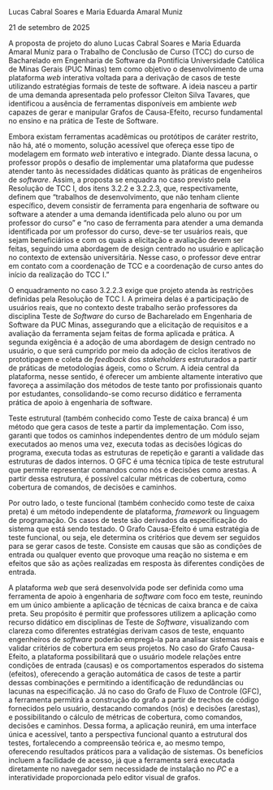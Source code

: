 Lucas Cabral Soares e Maria Eduarda Amaral Muniz

21 de setembro de 2025

A proposta de projeto do aluno Lucas Cabral Soares e Maria Eduarda Amaral Muniz para o Trabalho de Conclusão de Curso (TCC) do curso de Bacharelado em Engenharia de Software da Pontifícia Universidade Católica de Minas Gerais (PUC Minas) tem como objetivo o desenvolvimento de uma plataforma _web_ interativa voltada para a derivação de casos de teste utilizando estratégias formais de teste de software. A ideia nasceu a partir de uma demanda apresentada pelo professor Cleiton Silva Tavares, que identificou a ausência de ferramentas disponíveis em ambiente _web_ capazes de gerar e manipular Grafos de Causa-Efeito, recurso fundamental no ensino e na prática de Teste de Software.

Embora existam ferramentas acadêmicas ou protótipos de caráter restrito, não há, até o momento, solução acessível que ofereça esse tipo de modelagem em formato _web_ interativo e integrado. Diante dessa lacuna, o professor propôs o desafio de implementar uma plataforma que pudesse atender tanto às necessidades didáticas quanto às práticas de engenheiros de _software_. Assim, a proposta se enquadra no caso previsto pela Resolução de TCC I, dos itens 3.2.2 e 3.2.2.3, que, respectivamente, definem que “trabalhos de desenvolvimento, que não tenham cliente específico, devem consistir de ferramenta para engenharia de software ou software a atender a uma demanda identificada pelo aluno ou por um professor do curso” e “no caso de ferramenta para atender a uma demanda identificada por um professor do curso, deve-se ter usuários reais, que sejam beneficiários e com os quais a elicitação e avaliação devem ser feitas, seguindo uma abordagem de design centrado no usuário e aplicação no contexto de extensão universitária. Nesse caso, o professor deve entrar em contato com a coordenação de TCC e a coordenação de curso antes do início da realização do TCC I.”

O enquadramento no caso 3.2.2.3 exige que projeto atenda às restrições definidas pela Resolução de TCC I. A primeira delas é a participação de usuários reais, que no contexto deste trabalho serão professores da disciplina Teste de _Software_ do curso de Bacharelado em Engenharia de Software da PUC Minas, assegurando que a elicitação de requisitos e a avaliação da ferramenta sejam feitas de forma aplicada e prática. A segunda exigência é a adoção de uma abordagem de design centrado no usuário, o que será cumprido por meio da adoção de ciclos iterativos de prototipagem e coleta de _feedback_ dos _stakeholders_ estruturados a partir de práticas de metodologias ágeis, como o Scrum. A ideia central da plataforma, nesse sentido, é oferecer um ambiente altamente interativo que favoreça a assimilação dos métodos de teste tanto por profissionais quanto por estudantes, consolidando-se como recurso didático e ferramenta prática de apoio à engenharia de software.

Teste estrutural (também conhecido como Teste de caixa branca) é um método que gera casos de teste a partir da implementação. Com isso, garanti que todos os caminhos independentes dentro de um módulo sejam executados ao menos uma vez, executa todas as decisões lógicas do programa, executa todas as estruturas de repetição e garanti a validade das estruturas de dados internos.  O GFC é uma técnica típica de teste estrutural que permite representar comandos como nós e decisões como arestas. A partir dessa estrutura, é possível calcular métricas de cobertura,  como cobertura de comandos, de decisões e caminhos. 

Por outro lado, o teste funcional (também conhecido como teste de caixa preta) é um método independente de plataforma, _framework_ ou linguagem de programação. Os casos de teste são derivados da especificação do sistema que está sendo testado. O Grafo Causa-Efeito é uma estratégia de teste funcional, ou seja, ele determina os critérios que devem ser seguidos para se gerar casos de teste. Consiste em causas que são as condições de entrada ou qualquer evento que provoque uma reação no sistema e em efeitos que são as ações realizadas em resposta às diferentes condições de entrada.

A plataforma _web_ que será desenvolvida pode ser definida como uma ferramenta de apoio à engenharia de _software_ com foco em teste, reunindo em um único ambiente a aplicação de técnicas de caixa branca e de caixa preta. Seu propósito é permitir que professores utilizem a aplicação como recurso didático em disciplinas de Teste de _Software_, visualizando com clareza como diferentes estratégias derivam casos de teste, enquanto engenheiros de _software_ poderão empregá-la para analisar sistemas reais e validar critérios de cobertura em seus projetos. No caso do Grafo Causa-Efeito, a plataforma possibilitará que o usuário modele relações entre condições de entrada (causas) e os comportamentos esperados do sistema (efeitos), oferecendo a geração automática de casos de teste a partir dessas combinações e permitindo a identificação de redundâncias ou lacunas na especificação. Já no caso do Grafo de Fluxo de Controle (GFC), a ferramenta permitirá a construção do grafo a partir de trechos de código fornecidos pelo usuário, destacando comandos (nós) e decisões (arestas), e possibilitando o cálculo de métricas de cobertura, como comandos, decisões e caminhos. Dessa forma, a aplicação reunirá, em uma interface única e acessível, tanto a perspectiva funcional quanto a estrutural dos testes, fortalecendo a compreensão teórica e, ao mesmo tempo, oferecendo resultados práticos para a validação de sistemas. Os benefícios incluem a facilidade de acesso, já que a ferramenta será executada diretamente no navegador sem necessidade de instalação no _PC_ e a interatividade proporcionada pelo editor visual de grafos.








